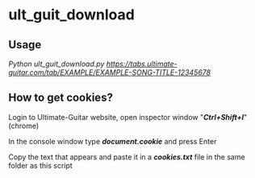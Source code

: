 # ult_guit_download

## Usage ## 
  *Python ult_guit_download.py https://tabs.ultimate-guitar.com/tab/EXAMPLE/EXAMPLE-SONG-TITLE-12345678*
  
## How to get cookies? ##
  Login to Ultimate-Guitar website, open inspector window "***Ctrl+Shift+I***" (chrome)
  
  In the console window type ***document.cookie*** and press Enter
  
  Copy the text that appears and paste it in a ***cookies.txt*** file in the same folder as this script
